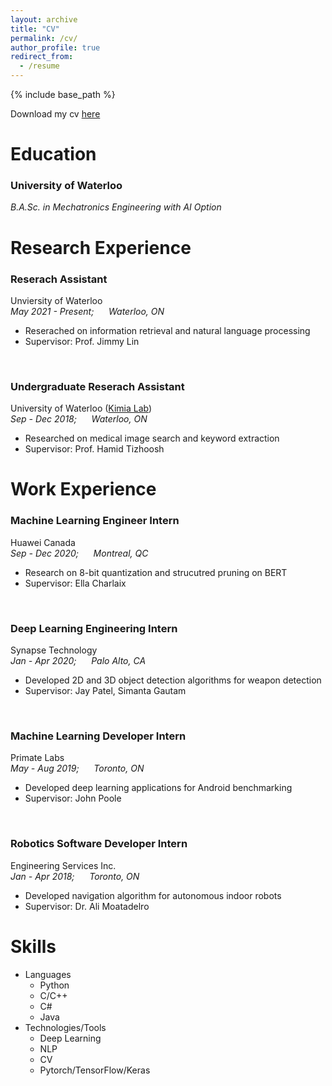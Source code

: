 ```yaml
---
layout: archive
title: "CV"
permalink: /cv/
author_profile: true
redirect_from:
  - /resume
---
```


{% include base_path %}

Download my cv [here]()

Education
======
### University of Waterloo
*B.A.Sc. in Mechatronics Engineering with AI Option*<br/>

Research Experience
======
### Reserach Assistant
Unviersity of Waterloo<br/>
*May 2021 - Present;&nbsp;&nbsp;&nbsp;&nbsp;&nbsp;&nbsp;Waterloo, ON*<br/>
* Reserached on information retrieval and natural language processing
* Supervisor: Prof. Jimmy Lin
<br/>

### Undergraduate Reserach Assistant                                            
University of Waterloo ([Kimia Lab](https://kimialab.uwaterloo.ca/kimia/))<br/>
*Sep - Dec 2018;&nbsp;&nbsp;&nbsp;&nbsp;&nbsp;&nbsp;Waterloo, ON*<br/>
* Researched on medical image search and keyword extraction
* Supervisor: Prof. Hamid Tizhoosh

Work Experience
======
### Machine Learning Engineer Intern
Huawei Canada<br/>
*Sep - Dec 2020;&nbsp;&nbsp;&nbsp;&nbsp;&nbsp;&nbsp;Montreal, QC*<br/>
* Research on 8-bit quantization and strucutred pruning on BERT
* Supervisor: Ella Charlaix
<br/>

### Deep Learning Engineering Intern
Synapse Technology<br/>
*Jan - Apr 2020;&nbsp;&nbsp;&nbsp;&nbsp;&nbsp;&nbsp;Palo Alto, CA*<br/>
* Developed 2D and 3D object detection algorithms for weapon detection
* Supervisor: Jay Patel, Simanta Gautam
<br/>

### Machine Learning Developer Intern
Primate Labs<br/>
*May - Aug 2019;&nbsp;&nbsp;&nbsp;&nbsp;&nbsp;&nbsp;Toronto, ON*<br/>
* Developed deep learning applications for Android benchmarking
* Supervisor: John Poole
<br/>

### Robotics Software Developer Intern
Engineering Services Inc.<br/>
*Jan - Apr 2018;&nbsp;&nbsp;&nbsp;&nbsp;&nbsp;&nbsp;Toronto, ON*<br/>
* Developed navigation algorithm for autonomous indoor robots
* Supervisor: Dr. Ali Moatadelro

Skills
======
* Languages
  * Python
  * C/C++
  * C#
  * Java
* Technologies/Tools
  * Deep Learning
  * NLP
  * CV
  * Pytorch/TensorFlow/Keras

  
<!-- Talks
======
  <ul>{% for post in site.talks %}
    {% include archive-single-talk-cv.html %}
  {% endfor %}</ul>
  
Teaching
======
  <ul>{% for post in site.teaching %}
    {% include archive-single-cv.html %}
  {% endfor %}</ul>
  
Service and leadership
======
* Currently signed in to 43 different slack teams -->
